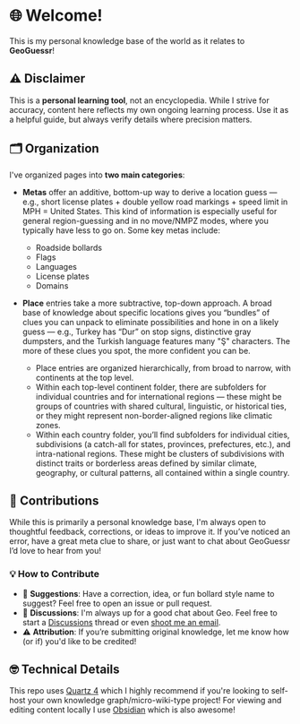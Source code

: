 # **🌐 Welcome!**

This is my personal knowledge base of the world as it relates to **GeoGuessr**! 

## ⚠️ Disclaimer

This is a **personal learning tool**, not an encyclopedia. While I strive for accuracy, content here reflects my own ongoing learning process. Use it as a helpful guide, but always verify details where precision matters.

## **🗂️ Organization**

I've organized pages into **two main categories**:

- **Metas** offer an additive, bottom-up way to derive a location guess — e.g., short license plates + double yellow road markings + speed limit in MPH = United States. This kind of information is especially useful for general region-guessing and in no move/NMPZ modes, where you typically have less to go on. Some key metas include:
    - Roadside bollards
    - Flags
    - Languages
    - License plates
    - Domains

- **Place** entries take a more subtractive, top-down approach. A broad base of knowledge about specific locations gives you “bundles” of clues you can unpack to eliminate possibilities and hone in on a likely guess — e.g., Turkey has “Dur” on stop signs, distinctive gray dumpsters, and the Turkish language features many "Ş" characters. The more of these clues you spot, the more confident you can be.

    - Place entries are organized hierarchically, from broad to narrow, with continents at the top level.
    - Within each top-level continent folder, there are subfolders for individual countries and for international regions — these might be groups of countries with shared cultural, linguistic, or historical ties, or they might represent non-border-aligned regions like climatic zones.
    - Within each country folder, you’ll find subfolders for individual cities, subdivisions (a catch-all for states, provinces, prefectures, etc.), and intra-national regions. These might be clusters of subdivisions with distinct traits or borderless areas defined by similar climate, geography, or cultural patterns, all contained within a single country.

## 🤝 Contributions

While this is primarily a personal knowledge base, I'm always open to thoughtful feedback, corrections, or ideas to improve it. If you’ve noticed an error, have a great meta clue to share, or just want to chat about GeoGuessr I’d love to hear from you!

### 💡 How to Contribute

- 📝 **Suggestions**: Have a correction, idea, or fun bollard style name to suggest? Feel free to open an issue or pull request.
- 🧵 **Discussions**: I'm always up for a good chat about Geo. Feel free to start a [Discussions](https://github.com/dwight9339/geoguessr_knowledge_graph/discussions) thread or even [shoot me an email](whited9339@gmail.com).
- ⚠️ **Attribution**: If you’re submitting original knowledge, let me know how (or if) you'd like to be credited!

## 🤓 Technical Details
This repo uses [Quartz 4](https://quartz.jzhao.xyz/) which I highly recommend if you're looking to self-host your own knowledge graph/micro-wiki-type project! For viewing and editing content locally I use [Obsidian](https://obsidian.md/) which is also awesome!
